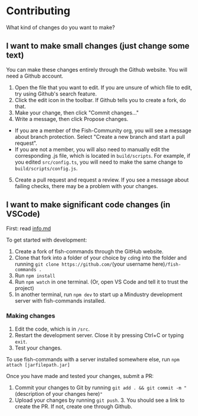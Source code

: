 
# Contributing

What kind of changes do you want to make?

## I want to make small changes (just change some text)

You can make these changes entirely through the Github website. You will need a Github account.

1. Open the file that you want to edit. If you are unsure of which file to edit, try using Github's search feature.
2. Click the edit icon in the toolbar. If Github tells you to create a fork, do that.
3. Make your change, then click "Commit changes..."
4. Write a message, then click Propose changes.
  - If you are a member of the Fish-Community org, you will see a message about branch protection. Select "Create a new branch and start a pull request".
  - If you are not a member, you will also need to manually edit the corresponding .js file, which is located in `build/scripts`. For example, if you edited `src/config.ts`, you will need to make the same change to `build/scripts/config.js`.
5. Create a pull request and request a review. If you see a message about failing checks, there may be a problem with your changes.

## I want to make significant code changes (in VSCode)

First: read [info.md](docs/info.md)

To get started with development:
1. Create a fork of fish-commands through the GitHub website.
2. Clone that fork into a folder of your choice by `cd`ing into the folder and running `git clone https://github.com/`(your username here)`/fish-commands .`
3. Run `npm install`
4. Run `npm watch` in one terminal. (Or, open VS Code and tell it to trust the project)
5. In another terminal, run `npm dev` to start up a Mindustry development server with fish-commands installed.

### Making changes
1. Edit the code, which is in `/src`.
2. Restart the development server. Close it by pressing Ctrl+C or typing `exit`.
3. Test your changes.

To use fish-commands with a server installed somewhere else, run `npm attach [jarfilepath.jar]`

Once you have made and tested your changes, submit a PR:
1. Commit your changes to Git by running `git add . && git commit -m "`(description of your changes here)`"`
2. Upload your changes by running `git push`. 3. You should see a link to create the PR. If not, create one through Github.